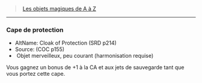 ﻿---
!MagicItem
Type: Objet merveilleux
Rarity: peu courant
Attunement: harmonisation requise
Id: magicitems_az_hd.md#cape-de-protection
ParentLink: magicitems_az_hd.md#les-objets-magiques-de-a-à-z
Name: Cape de protection
ParentName: Les objets magiques de A à Z
NameLevel: 3
AltName: Cloak of Protection (SRD p214)
Source: (COC p155)
Attributes:
  Name: Cape de protection
  Markdown: >+
    ### <!--Name-->Cape de protection<!--/Name-->


    - AltName: <!--AltName-->Cloak of Protection (SRD p214)<!--/AltName-->

    - Source: <!--Source-->(COC p155)<!--/Source-->

    -  <!--Type-->Objet merveilleux<!--/Type-->, <!--Rarity-->peu courant<!--/Rarity--> (<!--Attunement-->harmonisation requise<!--/Attunement-->)


    Vous gagnez un bonus de +1 à la CA et aux jets de sauvegarde tant que vous portez cette cape.

  AltName: Cloak of Protection (SRD p214)
  Source: (COC p155)
  Type: Objet merveilleux
  Rarity: peu courant
  Attunement: harmonisation requise
AttributesDictionary: >+
  Name: Cape de protection

  Markdown: >+

    ### <!--Name-->Cape de protection<!--/Name-->





    - AltName: <!--AltName-->Cloak of Protection (SRD p214)<!--/AltName-->



    - Source: <!--Source-->(COC p155)<!--/Source-->



    -  <!--Type-->Objet merveilleux<!--/Type-->, <!--Rarity-->peu courant<!--/Rarity--> (<!--Attunement-->harmonisation requise<!--/Attunement-->)





    Vous gagnez un bonus de +1 à la CA et aux jets de sauvegarde tant que vous portez cette cape.



  AltName: Cloak of Protection (SRD p214)

  Source: (COC p155)

  Type: Objet merveilleux

  Rarity: peu courant

  Attunement: harmonisation requise

---
> [Les objets magiques de A à Z](hd_magicitems_az_les_objets_magiques_de_a_a_z.md)

---

### Cape de protection

- AltName: Cloak of Protection (SRD p214)
- Source: (COC p155)
-  Objet merveilleux, peu courant (harmonisation requise)

Vous gagnez un bonus de +1 à la CA et aux jets de sauvegarde tant que vous portez cette cape.

